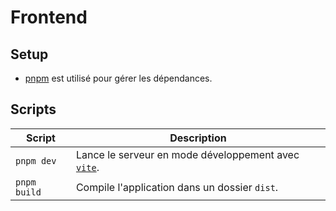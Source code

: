 # Frontend

## Setup

- [pnpm](https://pnpm.io) est utilisé pour gérer les dépendances.

## Scripts

| Script | Description |
| ------ | ----------- |
| `pnpm dev` | Lance le serveur en mode développement avec [`vite`](https://www.npmjs.com/package/vite). |
| `pnpm build` | Compile l'application dans un dossier `dist`. |
